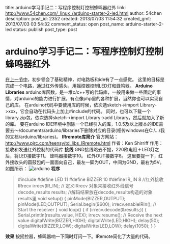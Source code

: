 title: arduino学习手记二：写程序控制灯控制蜂鸣器红外
link: http://www.54chen.com/_linux_/arduino-starter-2-led.html
author: 54chen
description: 
post_id: 2352
created: 2013/07/03 11:54:32
created_gmt: 2013/07/03 03:54:32
comment_status: open
post_name: arduino-starter-2-led
status: publish
post_type: post

# arduino学习手记二：写程序控制灯控制蜂鸣器红外

[在上一节中](/_linux_/arduino-starter-1.html)，初步领会了基础精神，对电路板和ide有了一点感觉。 这里的目标是完成一个电路，通过红外传感头，用摇控器控制LED灯和蜂鸣器。 **Arduino Libraries** arduino库函数，是一堆c/c++写的代码库，一般用来做一些固定的事情，对arduino的能力进行扩展，有点像php里的各种扩展，当然你也可以实现自己的库。 在arduino代码中要使用库的时候，依次选sketch->import Library->xxx，它会自动在代码头上加上#include的代码。 同时，也可以下载一个library.zip包，依次选择sketch->import Library->add Library，然后就加入了新的库。 要在arduino IDE环境中删除一个已经引入的库，1.0.5及以上版本的IDE需要去～/documents/arduino/libraries下删除对应的目录(相传windows在C:/.../我的文档/arduino/libraries)。 **IRremote库简介** 官方网站：<http://www.pjrc.com/teensy/td_libs_IRremote.html> 作者：Ken Shirriff 作用：接收和发送红外控制的代码库 **接线** GND接线略去不提，220欧电阻＋LED灯之后，将LED接数字11。 蜂鸣器接数字10。 红外OUT接数字8。 这里要提一下，红外接收头的圆鼓包的一面面向自己，最左一脚为OUT，中间为GND，最右为5V。 如图所示： ![arduino](http://ww3.sinaimg.cn/bmiddle/663fba41jw1e68t7z3gr6j20f10qodgt.jpg) **程序**

> #include  #define LED 11 #define BIZZER 10 #define IR_IN 8 //红外接收 IRrecv irrecv(IR_IN); // 定义IRrecv 对象来接收红外线信号 decode_results results; //解码结果放在decode_results构造的对象results里 void setup() { pinMode(BIZZER,OUTPUT); pinMode(LED,OUTPUT); Serial.begin(9600); irrecv.enableIRIn(); // Start the receiver } void loop() { if (irrecv.decode(&results;)) { Serial.println(results.value, HEX); irrecv.resume(); // Receive the next value digitalWrite(BIZZER,HIGH); digitalWrite(LED,HIGH); delay(50); digitalWrite(BIZZER,LOW); digitalWrite(LED,LOW); delay(1050); } }

**效果** 按摇控器，蜂鸣器响一下同时灯闪一下。IRemote简化了大量的代码。